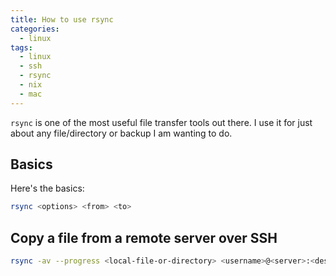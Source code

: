 ```yaml
---
title: How to use rsync
categories:
  - linux
tags:
  - linux
  - ssh
  - rsync
  - nix
  - mac
---
```


`rsync` is one of the most useful file transfer tools out there. I use it for just about any file/directory or backup I am wanting to do.

## Basics

Here's the basics:

``` bash
rsync <options> <from> <to>
```

## Copy a file from a remote server over SSH

``` bash
rsync -av --progress <local-file-or-directory> <username>@<server>:<destination-directory>
```
